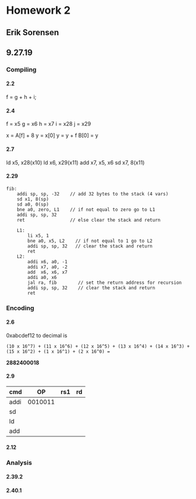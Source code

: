 # Homework 2
## Erik Sorensen
## 9.27.19

### Compiling

#### 2.2

f = g + h + i;

#### 2.4

f = x5
g = x6
h = x7
i = x28
j = x29

x = A[f] + 8
y = x[0]
y = y + f
B[0] = y

#### 2.7

ld x5, x28(x10)
ld x6, x29(x11)
add x7, x5, x6
sd x7, 8(x11)

#### 2.29

```
fib:
    addi sp, sp, -32    // add 32 bytes to the stack (4 vars)
    sd x1, 8(sp)
    sd a0, 0(sp)
    bne a0, zero, L1    // if not equal to zero go to L1
    addi sp, sp, 32
    ret                 // else clear the stack and return

    L1:
        li x5, 1
        bne a0, x5, L2    // if not equal to 1 go to L2
        addi sp, sp, 32   // clear the stack and return
        ret
    L2:
        addi x6, a0, -1
        addi x7, a0, -2
        add  x6, x6, x7
        addi a0, x6
        jal ra, fib        // set the return address for recursion
        addi sp, sp, 32    // clear the stack and return
        ret
```

### Encoding

#### 2.6

0xabcdef12 to decimal is

```
(10 x 16^7) + (11 x 16^6) + (12 x 16^5) + (13 x 16^4) + (14 x 16^3) + (15 x 16^2) + (1 x 16^1) + (2 x 16^0) =
```
**2882400018**

#### 2.9

| cmd | OP | rs1 | rd |
| -- | -- | --  | -- |
| addi | 0010011  |    |   |
| sd   |   |   |   |
| ld   |   |   |   |
| add   |   |   |   |


#### 2.12



### Analysis

#### 2.39.2



#### 2.40.1
